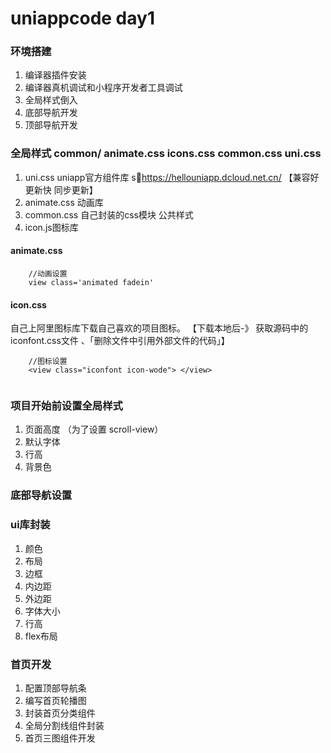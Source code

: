 # uniappcode day1

### 环境搭建 
1. 编译器插件安装 
2. 编译器真机调试和小程序开发者工具调试
3. 全局样式倒入
4. 底部导航开发
5. 顶部导航开发


### 全局样式 common/ animate.css icons.css common.css uni.css 

1. uni.css uniapp官方组件库 shttps://hellouniapp.dcloud.net.cn/  【兼容好 更新快 同步更新】
2. animate.css 动画库
3. common.css 自己封装的css模块 公共样式 
4. icon.js图标库

#### animate.css 

```
    //动画设置
    view class='animated fadein'
```

#### icon.css 

自己上阿里图标库下载自己喜欢的项目图标。 【下载本地后-》 获取源码中的 iconfont.css文件 、「删除文件中引用外部文件的代码」】

```
    //图标设置
    <view class="iconfont icon-wode"> </view>
    
```

### 项目开始前设置全局样式

1. 页面高度 （为了设置 scroll-view）
2. 默认字体 
3. 行高 
4. 背景色

### 底部导航设置


### ui库封装

1. 颜色
2. 布局
3. 边框
4. 内边距
5. 外边距
6. 字体大小
7. 行高
8. flex布局

### 首页开发
1. 配置顶部导航条
2. 编写首页轮播图
3. 封装首页分类组件
4. 全局分割线组件封装
5. 首页三图组件开发
